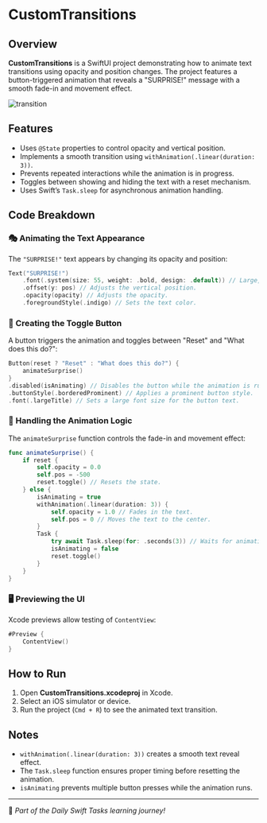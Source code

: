 # CustomTransitions

## Overview
**CustomTransitions** is a SwiftUI project demonstrating how to animate text transitions using opacity and position changes. The project features a button-triggered animation that reveals a "SURPRISE!" message with a smooth fade-in and movement effect.

![transition](https://github.com/user-attachments/assets/f15ee387-8efd-4f00-94fd-49454536fbc8)

## Features
- Uses `@State` properties to control opacity and vertical position.
- Implements a smooth transition using `withAnimation(.linear(duration: 3))`.
- Prevents repeated interactions while the animation is in progress.
- Toggles between showing and hiding the text with a reset mechanism.
- Uses Swift’s `Task.sleep` for asynchronous animation handling.

## Code Breakdown

### 🎭 Animating the Text Appearance
The `"SURPRISE!"` text appears by changing its opacity and position:

```swift
Text("SURPRISE!")
    .font(.system(size: 55, weight: .bold, design: .default)) // Large, bold font.
    .offset(y: pos) // Adjusts the vertical position.
    .opacity(opacity) // Adjusts the opacity.
    .foregroundStyle(.indigo) // Sets the text color.
```

### 🔘 Creating the Toggle Button
A button triggers the animation and toggles between "Reset" and "What does this do?":

```swift
Button(reset ? "Reset" : "What does this do?") {
    animateSurprise()
}
.disabled(isAnimating) // Disables the button while the animation is running.
.buttonStyle(.borderedProminent) // Applies a prominent button style.
.font(.largeTitle) // Sets a large font size for the button text.
```

### 🔄 Handling the Animation Logic
The `animateSurprise` function controls the fade-in and movement effect:

```swift
func animateSurprise() {
    if reset {
        self.opacity = 0.0
        self.pos = -500
        reset.toggle() // Resets the state.
    } else {
        isAnimating = true
        withAnimation(.linear(duration: 3)) {
            self.opacity = 1.0 // Fades in the text.
            self.pos = 0 // Moves the text to the center.
        }
        Task {
            try await Task.sleep(for: .seconds(3)) // Waits for animation completion.
            isAnimating = false
            reset.toggle()
        }
    }
}
```

### 🖥️ Previewing the UI
Xcode previews allow testing of `ContentView`:

```swift
#Preview {
    ContentView()
}
```

## How to Run
1. Open **CustomTransitions.xcodeproj** in Xcode.
2. Select an iOS simulator or device.
3. Run the project (`Cmd + R`) to see the animated text transition.

## Notes
- `withAnimation(.linear(duration: 3))` creates a smooth text reveal effect.
- The `Task.sleep` function ensures proper timing before resetting the animation.
- `isAnimating` prevents multiple button presses while the animation runs.

---
🚀 *Part of the Daily Swift Tasks learning journey!*
